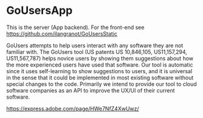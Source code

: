 # GoUsersApp

This is the server (App backend). For the front-end see https://github.com/ilangranot/GoUsersStatic

GoUsers attempts to help users interact with any software they are not familiar with. The GoUsers tool (US patents US 10,846,105, US11,157,294, US11,567,787) helps novice users by showing them suggestions about how the more experienced users have used that software. Our tool is automatic since it uses self-learning to show suggestions to users, and it is universal in the sense that it could be implemented in most existing software without special changes to the code. Primarily we intend to provide our tool to cloud software companies as an API to improve the UX/UI of their current software.

https://express.adobe.com/page/HWe7NfZ4XwUwz/
